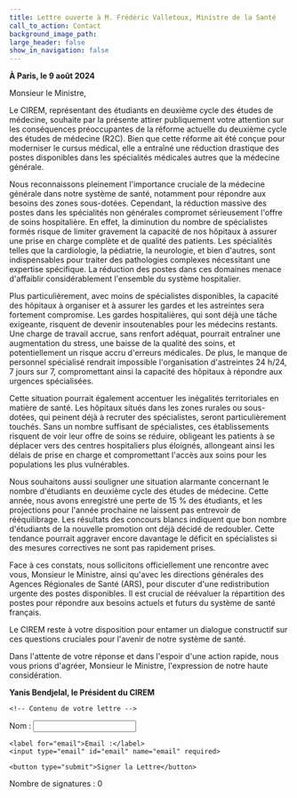 ```yaml
---
title: Lettre ouverte à M. Frédéric Valletoux, Ministre de la Santé
call_to_action: Contact
background_image_path:
large_header: false
show_in_navigation: false
---
```


<p>

**À Paris, le 9 août 2024**  

Monsieur le Ministre,  

Le CIREM, représentant des étudiants en deuxième cycle des études de médecine, souhaite par la présente attirer publiquement votre attention sur les conséquences préoccupantes de la réforme actuelle du deuxième cycle des études de médecine (R2C). Bien que cette réforme ait été conçue pour moderniser le cursus médical, elle a entraîné une réduction drastique des postes disponibles dans les spécialités médicales autres que la médecine générale.    

Nous reconnaissons pleinement l'importance cruciale de la médecine générale dans notre système de santé, notamment pour répondre aux besoins des zones sous-dotées. Cependant, la réduction massive des postes dans les spécialités non générales compromet sérieusement l'offre de soins hospitalière. En effet, la diminution du nombre de spécialistes formés risque de limiter gravement la capacité de nos hôpitaux à assurer une prise en charge complète et de qualité des patients. Les spécialités telles que la cardiologie, la pédiatrie, la neurologie, et bien d'autres, sont indispensables pour traiter des pathologies complexes nécessitant une expertise spécifique. La réduction des postes dans ces domaines menace d'affaiblir considérablement l'ensemble du système hospitalier.

Plus particulièrement, avec moins de spécialistes disponibles, la capacité des hôpitaux à organiser et à assurer les gardes et les astreintes sera fortement compromise. Les gardes hospitalières, qui sont déjà une tâche exigeante, risquent de devenir insoutenables pour les médecins restants. Une charge de travail accrue, sans renfort adéquat, pourrait entraîner une augmentation du stress, une baisse de la qualité des soins, et potentiellement un risque accru d'erreurs médicales. De plus, le manque de personnel spécialisé rendrait impossible l'organisation d'astreintes 24 h/24, 7 jours sur 7, compromettant ainsi la capacité des hôpitaux à répondre aux urgences spécialisées.  
  
Cette situation pourrait également accentuer les inégalités territoriales en matière de santé. Les hôpitaux situés dans les zones rurales ou sous-dotées, qui peinent déjà à recruter des spécialistes, seront particulièrement touchés. Sans un nombre suffisant de spécialistes, ces établissements risquent de voir leur offre de soins se réduire, obligeant les patients à se déplacer vers des centres hospitaliers plus éloignés, allongeant ainsi les délais de prise en charge et compromettant l'accès aux soins pour les populations les plus vulnérables.  

Nous souhaitons aussi souligner une situation alarmante concernant le nombre d'étudiants en deuxième cycle des études de médecine. Cette année, nous avons enregistré une perte de 15 % des étudiants, et les projections pour l'année prochaine ne laissent pas entrevoir de rééquilibrage. Les résultats des concours blancs indiquent que bon nombre d'étudiants de la nouvelle promotion ont déjà décidé de redoubler. Cette tendance pourrait aggraver encore davantage le déficit en spécialistes si des mesures correctives ne sont pas rapidement prises.  

Face à ces constats, nous sollicitons officiellement une rencontre avec vous, Monsieur le Ministre, ainsi qu'avec les directions générales des Agences Régionales de Santé (ARS), pour discuter d'une redistribution urgente des postes disponibles. Il est crucial de réévaluer la répartition des postes pour répondre aux besoins actuels et futurs du système de santé français.  

Le CIREM reste à votre disposition pour entamer un dialogue constructif sur ces questions cruciales pour l'avenir de notre système de santé.  

Dans l'attente de votre réponse et dans l'espoir d'une action rapide, nous vous prions d'agréer, Monsieur le Ministre, l'expression de notre haute considération.  

**Yanis Bendjelal, le Président du CIREM**


    <!-- Contenu de votre lettre -->
</p>

<form id="signatureForm">
    <label for="name">Nom :</label>
    <input type="text" id="name" name="name" required>
    
    <label for="email">Email :</label>
    <input type="email" id="email" name="email" required>
    
    <button type="submit">Signer la Lettre</button>
</form>

<div class="signatures">
    <p>Nombre de signatures : <span id="signatureCount">0</span></p>
    <ul id="signatures"></ul>
</div>

<script>
    const signatures = [];
    
    document.getElementById('signatureForm').onsubmit = function(e) {
        e.preventDefault();
        const name = document.getElementById('name').value;
        const email = document.getElementById('email').value;
        signatures.push({ name, email });
        updateSignatureList();
        document.getElementById('name').value = '';
        document.getElementById('email').value = '';
    }
    
    function updateSignatureList() {
        const signatureList = document.getElementById('signatures');
        signatureList.innerHTML = '';
        signatures.forEach((signature, index) => {
            const li = document.createElement('li');
            li.textContent = `${index + 1}. ${signature.name}`;
            signatureList.appendChild(li);
        });
        document.getElementById('signatureCount').textContent = signatures.length;
    }
</script>
